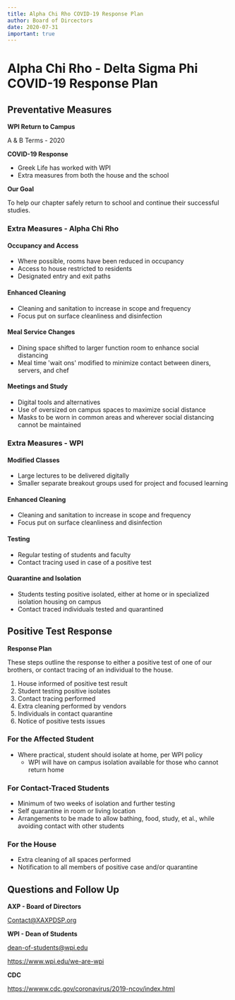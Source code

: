 ```yaml
---
title: Alpha Chi Rho COVID-19 Response Plan
author: Board of Dircectors
date: 2020-07-31
important: true
---
```


# Alpha Chi Rho - Delta Sigma Phi COVID-19 Response Plan

## Preventative Measures
**WPI Return to Campus**

A & B Terms - 2020

**COVID-19 Response**
- Greek Life has worked with WPI
- Extra measures from both the house and the school

**Our Goal**

To help our chapter safely return to school and continue their successful
studies.

### Extra Measures - Alpha Chi Rho
#### Occupancy and Access
- Where possible, rooms have been reduced in occupancy
- Access to house restricted to residents
- Designated entry and exit paths

#### Enhanced Cleaning
- Cleaning and sanitation to increase in scope and frequency
- Focus put on surface cleanliness and disinfection

#### Meal Service Changes
- Dining space shifted to larger function room to enhance social distancing
- Meal time 'wait ons' modified to minimize contact between diners, servers, and
  chef

#### Meetings and Study
- Digital tools and alternatives
- Use of oversized on campus spaces to maximize social distance
- Masks to be worn in common areas and wherever social distancing cannot be
  maintained

### Extra Measures - WPI

#### Modified Classes
- Large lectures to be delivered digitally
- Smaller separate breakout groups used for project and focused learning

#### Enhanced Cleaning
- Cleaning and sanitation to increase in scope and frequency
- Focus put on surface cleanliness and disinfection

#### Testing
- Regular testing of students and faculty
- Contact tracing used in case of a positive test

#### Quarantine and Isolation
- Students testing positive isolated, either at home or in specialized isolation
  housing on campus
- Contact traced individuals tested and quarantined

## Positive Test Response
**Response Plan**

These steps outline the response to either a positive test of one of our
brothers, or contact tracing of an individual to the house.


1. House informed of positive test result
2. Student testing positive isolates
3. Contact tracing performed
4. Extra cleaning performed by vendors
5. Individuals in contact quarantine
6. Notice of positive tests issues

### For the Affected Student
- Where practical, student should isolate at home, per WPI policy
  - WPI will have on campus isolation available for those who cannot return home
  
### For Contact-Traced Students
- Minimum of two weeks of isolation and further testing
- Self quarantine in room or living location
- Arrangements to be made to allow bathing, food, study, et al., while avoiding
  contact with other students
  
### For the House
- Extra cleaning of all spaces performed
- Notification to all members of positive case and/or quarantine

## Questions and Follow Up
**AXP - Board of Directors**

Contact@XAXPDSP.org

**WPI - Dean of Students**

dean-of-students@wpi.edu

<https://www.wpi.edu/we-are-wpi>

**CDC**

<https://wwww.cdc.gov/coronavirus/2019-ncov/index.html>
